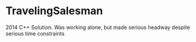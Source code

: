 # TravelingSalesman
2014 C++ Solution. Was working alone, but made serious headway despite serious time constraints
